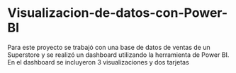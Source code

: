 # Visualizacion-de-datos-con-Power-BI

Para este proyecto se trabajó con una base de datos de ventas de un Superstore y se realizó un dashboard utilizando la herramienta de Power BI. En el dashboard se incluyeron 3  visualizaciones y dos tarjetas
